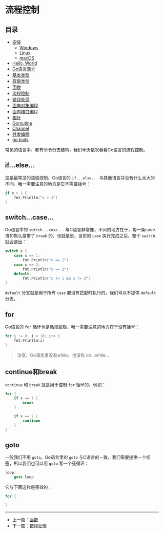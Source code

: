 # 流程控制

## 目录

- [安装](./installation_linux.md)
    - [Windows](./installation_windows.md)
    - [Linux](./installation_linux.md)
    - [macOS](./installation_mac_os.md)
- [Hello, World](./hello_world.md)
- [Go语言简介](./intro.md)
- [基本类型](./basic_types.md)
- [容器类型](./composite_types.md)
- [函数](./function.md)
- [流程控制](./flow.md)
- [错误处理](./errors.md)
- [面向对象编程](./oo.md)
- [面向接口编程](./interface.md)
- [指针](./pointers.md)
- [Goroutine](./goroutine.md)
- [Channel](./channel.md)
- [并发编程](./concurrency.md)
- [go tools](./go_tool.md)

常见的语言中，都有命令分支结构，我们今天依次看看Go语言的流程控制。

## if...else...

这是最常见的流程控制，Go语言的 `if...else...` 与其他语言并没有什么太大的不同，唯一需要注意的地方是它不需要括号：

```go
if x > 1 {
    fmt.Println("x > 1")
}
```

## switch...case...

Go语言中的 `switch...case...` 与C语言非常像，不同的地方在于，每一条case语句默认是带了 `break` 的，也就是说，当前的 `case`
执行完成之后，整个 `switch` 就会退出：

```go
switch x {
    case x == 1:
        fmt.Println("x == 1")
    case x == 2:
        fmt.Println("x == 2")
    default:
        fmt.Println("x != 1 && x != 2")
}
```

`default` 分支就是用于所有 `case` 都没有匹配时执行的，我们可以不提供 `default` 分支。

## for

Go语言的 `for` 循环也是循规蹈矩，唯一需要注意的地方在于没有括号：

```go
for i := 0; i < 10; i++ {
    fmt.Println(i)
}
```

> 注意，Go语言里没有while，也没有 do...while...

## continue和break

`continue` 和 `break` 就是用于控制 `for` 循环的，例如：

```go
for {
    if x == 1 {
        break
    }

    if x == 2 {
        continue
    }
}
```

## goto

一般我们不用 `goto`。Go语言里的 `goto` 与C语言的一致，我们需要提供一个标签，所以我们也可以用 `goto` 写一个死循环：

```go
loop:
    goto loop
```

它与下面这样是等效的：

```go
for {

}
```

---

- 上一篇：[函数](./function.md)
- 下一篇：[错误处理](./errors.md)
